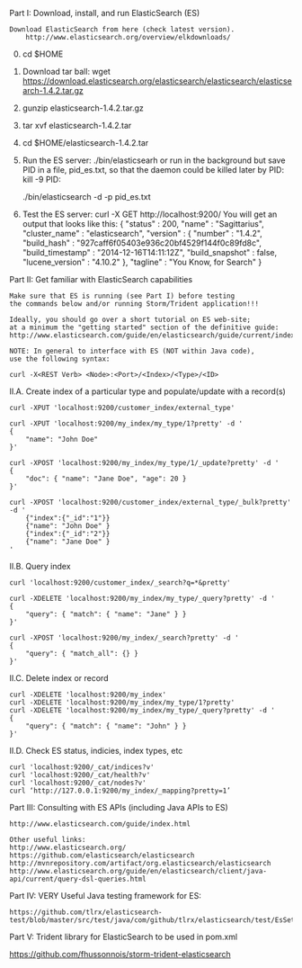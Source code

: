 
Part I: Download, install, and run ElasticSearch (ES)

	Download ElasticSearch from here (check latest version). 
		http://www.elasticsearch.org/overview/elkdownloads/
		
  0. cd $HOME
  1. Download tar ball: 
	 wget https://download.elasticsearch.org/elasticsearch/elasticsearch/elasticsearch-1.4.2.tar.gz
  2. gunzip elasticsearch-1.4.2.tar.gz
  3. tar xvf elasticsearch-1.4.2.tar
  4. cd $HOME/elasticsearch-1.4.2.tar
  5. Run the ES server: ./bin/elasticsearh 
     or run in the background but save PID in a file, pid_es.txt, 
	 so that the daemon could be killed later by PID:
	 kill -9 PID:

     ./bin/elasticsearch -d -p pid_es.txt

  6. Test the ES server: curl -X GET http://localhost:9200/
		You will get an output that looks like this:
		{
		  "status" : 200,
		  "name" : "Sagittarius",
		  "cluster_name" : "elasticsearch",
		  "version" : {
			"number" : "1.4.2",
			"build_hash" : "927caff6f05403e936c20bf4529f144f0c89fd8c",
			"build_timestamp" : "2014-12-16T14:11:12Z",
			"build_snapshot" : false,
			"lucene_version" : "4.10.2"
		  },
		  "tagline" : "You Know, for Search"
		}


Part II: Get familiar with ElasticSearch capabilities
	
	Make sure that ES is running (see Part I) before testing 
	the commands below and/or running Storm/Trident application!!!
	
	Ideally, you should go over a short tutorial on ES web-site;
	at a minimum the "getting started" section of the definitive guide:
	http://www.elasticsearch.com/guide/en/elasticsearch/guide/current/index.html
	
	NOTE: In general to interface with ES (NOT within Java code), 
	use the following syntax:
	
	curl -X<REST Verb> <Node>:<Port>/<Index>/<Type>/<ID>
	
II.A. Create index of a particular type and populate/update with a record(s)
	
	curl -XPUT 'localhost:9200/customer_index/external_type'
	
	curl -XPUT 'localhost:9200/my_index/my_type/1?pretty' -d '
	{
		"name": "John Doe"
	}'

	curl -XPOST 'localhost:9200/my_index/my_type/1/_update?pretty' -d '
	{
		"doc": { "name": "Jane Doe", "age": 20 }
	}'
	
	curl -XPOST 'localhost:9200/customer_index/external_type/_bulk?pretty' -d '
		{"index":{"_id":"1"}}
		{"name": "John Doe" }
		{"index":{"_id":"2"}}
		{"name": "Jane Doe" }
	'
II.B. Query index
	
	curl 'localhost:9200/customer_index/_search?q=*&pretty'
	
	curl -XDELETE 'localhost:9200/my_index/my_type/_query?pretty' -d '
	{
		"query": { "match": { "name": "Jane" } }
	}'

	curl -XPOST 'localhost:9200/my_index/_search?pretty' -d '
	{
		"query": { "match_all": {} }
	}'

II.C. Delete index or record
	
	curl -XDELETE 'localhost:9200/my_index'
	curl -XDELETE 'localhost:9200/my_index/my_type/1?pretty'
	curl -XDELETE 'localhost:9200/my_index/my_type/_query?pretty' -d '
	{
		"query": { "match": { "name": "John" } }
	}'
	
II.D. Check ES status, indicies, index types, etc
	
	curl 'localhost:9200/_cat/indices?v'
	curl 'localhost:9200/_cat/health?v'
	curl 'localhost:9200/_cat/nodes?v'
	curl ‘http://127.0.0.1:9200/my_index/_mapping?pretty=1’

Part III: Consulting with ES APIs (including Java APIs to ES)

    http://www.elasticsearch.com/guide/index.html
	
	Other useful links:
	http://www.elasticsearch.org/
	https://github.com/elasticsearch/elasticsearch
	http://mvnrepository.com/artifact/org.elasticsearch/elasticsearch
	http://www.elasticsearch.org/guide/en/elasticsearch/client/java-api/current/query-dsl-queries.html

Part IV: VERY Useful Java testing framework for ES:

	https://github.com/tlrx/elasticsearch-test/blob/master/src/test/java/com/github/tlrx/elasticsearch/test/EsSetupTest.java

Part V: Trident library for ElasticSearch to be used in pom.xml

   https://github.com/fhussonnois/storm-trident-elasticsearch

